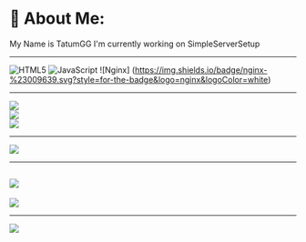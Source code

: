 # 💫 About Me:
My Name is TatumGG
I'm currently working on SimpleServerSetup

---

![HTML5](https://img.shields.io/badge/html5-%23E34F26.svg?style=for-the-badge&logo=html5&logoColor=white) ![JavaScript](https://img.shields.io/badge/javascript-%23323330.svg?style=for-the-badge&logo=javascript&logoColor=%23F7DF1E) ![Nginx]
(https://img.shields.io/badge/nginx-%23009639.svg?style=for-the-badge&logo=nginx&logoColor=white)

---
![](https://github-readme-stats.vercel.app/api?username=TatumGG&theme=blueberry&hide_border=true&include_all_commits=true&count_private=true)<br/>
![](https://github-readme-streak-stats.herokuapp.com/?user=TatumGG&theme=blueberry&hide_border=true)<br/>
![](https://github-readme-stats.vercel.app/api/top-langs/?username=TatumGG&theme=blueberry&hide_border=true&include_all_commits=true&count_private=true&layout=compact)

---
![](https://github-profile-trophy.vercel.app/?username=TatumGG&theme=onestar&no-frame=true&no-bg=false&margin-w=4)

---
![](https://quotes-github-readme.vercel.app/api?type=horizontal&theme=dark)
---
![](https://github-contributor-stats.vercel.app/api?username=TatumGG&limit=5&theme=onestar&combine_all_yearly_contributions=true)

---
[![](https://visitcount.itsvg.in/api?id=TatumGG&icon=1&color=12)](https://visitcount.itsvg.in)

